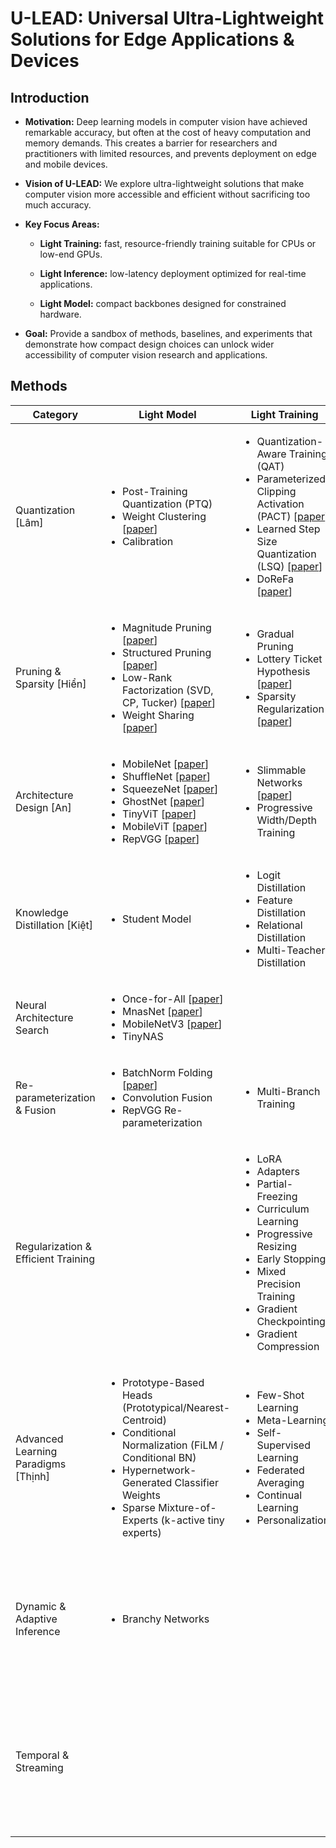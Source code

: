 # U-LEAD: Universal Ultra-Lightweight Solutions for Edge Applications & Devices

## Introduction

- **Motivation:** Deep learning models in computer vision have achieved remarkable accuracy, but often at the cost of heavy computation and memory demands. This creates a barrier for researchers and practitioners with limited resources, and prevents deployment on edge and mobile devices.

- **Vision of U-LEAD:** We explore ultra-lightweight solutions that make computer vision more accessible and efficient without sacrificing too much accuracy.

- **Key Focus Areas:**

  - **Light Training:** fast, resource-friendly training suitable for CPUs or low-end GPUs.

  - **Light Inference:** low-latency deployment optimized for real-time applications.

  - **Light Model:** compact backbones designed for constrained hardware.

- **Goal:** Provide a sandbox of methods, baselines, and experiments that demonstrate how compact design choices can unlock wider accessibility of computer vision research and applications.

## Methods

<table width="100%">
  <thead>
    <tr>
      <th width="19%">Category</th>
      <th width="27%">Light Model</th>
      <th width="27%">Light Training</th>
      <th width="27%">Light Inference</th>
    </tr>
  </thead>
  <tbody>
    <tr>
      <td>Quantization [Lâm]</td>
      <td>
        <ul>
          <li>Post-Training Quantization (PTQ)</li>
          <li>Weight Clustering [<a href="https://arxiv.org/abs/1811.01907">paper</a>]</li>
          <li>Calibration</li>
        </ul>
      </td>
      <td>
        <ul>
          <li>Quantization-Aware Training (QAT)</li>
          <li>Parameterized Clipping Activation (PACT) [<a href="https://arxiv.org/abs/1805.06085">paper</a>]</li>
          <li>Learned Step Size Quantization (LSQ) [<a href="https://arxiv.org/abs/1902.08153">paper</a>]</li>
          <li>DoReFa [<a href="https://arxiv.org/abs/1606.06160">paper</a>]</li>
        </ul>
      </td>
      <td>
        <ul>
          <li>INT Runtime [<a href="https://arxiv.org/abs/2101.01321">paper</a>, <a href="https://arxiv.org/abs/1912.12607">paper</a>]</li>
          <li>Mixed Precision Execution [<a href="">paper</a>]</li>
          <li>TensorRT</li>
          <li>Tensor Virtual Machine (TVM)</li>
          <li>ONNX Runtime</li>
        </ul>
      </td>
    </tr>
    <tr>
      <td>Pruning & Sparsity [Hiển]</td>
      <td>
        <ul>
          <li>Magnitude Pruning [<a href="https://arxiv.org/abs/1506.02626">paper</a>]</li>
          <li>Structured Pruning [<a href="https://arxiv.org/abs/1608.08710">paper</a>]</li>
          <li>Low-Rank Factorization (SVD, CP, Tucker) [<a href="https://arxiv.org/abs/1906.07671">paper</a>]</li>
          <li>Weight Sharing [<a href="https://arxiv.org/abs/1510.00149">paper</a>]</li>
        </ul>
      </td>
      <td>
        <ul>
          <li>Gradual Pruning</li>
          <li>Lottery Ticket Hypothesis [<a href="https://arxiv.org/abs/1803.03635">paper</a>]</li>
          <li>Sparsity Regularization [<a href="https://arxiv.org/abs/1901.07827">paper</a>]</li>
        </ul>
      </td>
      <td>
        <ul>
          <li>N:M Sparse Kernels</li>
          <li>Sparse Matrix Multiplication</li>
          <li>Hardware-Accelerated Sparsity</li>
        </ul>
      </td>
    </tr>
    <tr>
      <td>Architecture Design [An]</td>
      <td>
        <ul>
          <li>MobileNet [<a href="https://arxiv.org/abs/1704.04861">paper</a>]</li>
          <li>ShuffleNet [<a href="https://arxiv.org/abs/1707.01083">paper</a>]</li>
          <li>SqueezeNet [<a href="https://arxiv.org/abs/1602.07360">paper</a>]</li>
          <li>GhostNet [<a href="https://arxiv.org/abs/1911.11907">paper</a>]</li>
          <li>TinyViT [<a href="https://arxiv.org/abs/2207.10666">paper</a>]</li>
          <li>MobileViT [<a href="https://arxiv.org/abs/2110.02178">paper</a>]</li>
          <li>RepVGG [<a href="https://arxiv.org/abs/2101.03697">paper</a>]</li>
        </ul>
      </td>
      <td>
        <ul>
          <li>Slimmable Networks [<a href="https://arxiv.org/abs/1812.08928">paper</a>]</li>
          <li>Progressive Width/Depth Training</li>
        </ul>
      </td>
      <td>
        <ul>
          <li>Dynamic Width/Depth</li>
          <li>Dynamic Convolution</li>
          <li>Input-Adaptive Routing</li>
        </ul>
      </td>
    </tr>
    <tr>
      <td>Knowledge Distillation [Kiệt]</td>
      <td>
        <ul>
          <li>Student Model</li>
        </ul>
      </td>
      <td>
        <ul>
          <li>Logit Distillation</li>
          <li>Feature Distillation</li>
          <li>Relational Distillation</li>
          <li>Multi-Teacher Distillation</li>
        </ul>
      </td>
      <td>
        <ul></ul>
      </td>
    </tr>
    <tr>
      <td>Neural Architecture Search</td>
      <td>
        <ul>
          <li>Once-for-All [<a href="https://arxiv.org/abs/1908.09791">paper</a>]</li>
          <li>MnasNet [<a href="https://arxiv.org/abs/1807.11626">paper</a>]</li>
          <li>MobileNetV3 [<a href="https://arxiv.org/abs/1905.02244">paper</a>]</li>
          <li>TinyNAS</li>
        </ul>
      </td>
      <td>
        <ul></ul>
      </td>
      <td>
        <ul></ul>
      </td>
    </tr>
    <tr>
      <td>Re-parameterization & Fusion</td>
      <td>
        <ul>
          <li>BatchNorm Folding [<a href="https://arxiv.org/abs/2203.14646">paper</a>]</li>
          <li>Convolution Fusion</li>
          <li>RepVGG Re-parameterization</li>
        </ul>
      </td>
      <td>
        <ul>
          <li>Multi-Branch Training</li>
        </ul>
      </td>
      <td>
        <ul>
          <li>Operator Fusion</li>
          <li>Kernel Scheduling</li>
        </ul>
      </td>
    </tr>
    <tr>
      <td>Regularization & Efficient Training</td>
      <td>
        <ul></ul>
      </td>
      <td>
        <ul>
          <li>LoRA</li>
          <li>Adapters</li>
          <li>Partial-Freezing</li>
          <li>Curriculum Learning</li>
          <li>Progressive Resizing</li>
          <li>Early Stopping</li>
          <li>Mixed Precision Training</li>
          <li>Gradient Checkpointing</li>
          <li>Gradient Compression</li>
        </ul>
      </td>
      <td>
        <ul></ul>
      </td>
    </tr>
    <tr>
      <td>Advanced Learning Paradigms [Thịnh]</td>
      <td>
        <ul>
          <li>Prototype-Based Heads (Prototypical/Nearest-Centroid)</li>
          <li>Conditional Normalization (FiLM / Conditional BN)</li>
          <li>Hypernetwork-Generated Classifier Weights</li>
          <li>Sparse Mixture-of-Experts (k-active tiny experts)</li>
        </ul>
      </td>
      <td>
        <ul>
          <li>Few-Shot Learning</li>
          <li>Meta-Learning</li>
          <li>Self-Supervised Learning</li>
          <li>Federated Averaging</li>
          <li>Continual Learning</li>
          <li>Personalization</li>
        </ul>
      </td>
      <td>
        <ul>
          <li>Federated Split Inference</li>
          <li>Test-Time Adaptation (BN Update / TENT-style)</li>
        </ul>
      </td>
    </tr>
    <tr>
      <td>Dynamic & Adaptive Inference</td>
      <td>
        <ul>
          <li>Branchy Networks</li>
        </ul>
      </td>
      <td>
        <ul></ul>
      </td>
      <td>
        <ul>
          <li>Early-Exit</li>
          <li>Cascaded Models</li>
          <li>Anytime Prediction</li>
          <li>Edge–Cloud Split</li>
          <li>Adaptive Resolution</li>
        </ul>
      </td>
    </tr>
    <tr>
      <td>Temporal & Streaming</td>
      <td>
        <ul></ul>
      </td>
      <td>
        <ul></ul>
      </td>
      <td>
        <ul>
          <li>Feature Caching</li>
          <li>Key-Frame Propagation</li>
          <li>Asynchronous Inference</li>
          <li>Batchless Inference</li>
          <li>Memory Pinning</li>
        </ul>
      </td>
    </tr>
  </tbody>
</table>

